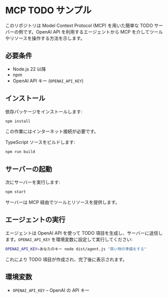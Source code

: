 # MCP TODO サンプル

このリポジトリは Model Context Protocol (MCP) を用いた簡単な TODO サーバーの例です。OpenAI API を利用するエージェントから MCP を介してツールやリソースを操作する方法を示します。

## 必要条件

- Node.js 22 以降
- npm
- OpenAI API キー (`OPENAI_API_KEY`)

## インストール

依存パッケージをインストールします:


```bash
npm install
```

この作業にはインターネット接続が必要です。

TypeScript ソースをビルドします:


```bash
npm run build
```

## サーバーの起動

次にサーバーを実行します:

```bash
npm start
```


サーバーは MCP 経由でツールとリソースを提供します。

## エージェントの実行

エージェントは OpenAI API を使って TODO 項目を生成し、サーバーに送信します。`OPENAI_API_KEY` を環境変数に設定して実行してください:

```bash
OPENAI_API_KEY=あなたのキー node dist/agent.js "買い物の準備をする"
```

これにより TODO 項目が作成され、完了後に表示されます。

## 環境変数

- `OPENAI_API_KEY` – OpenAI の API キー
